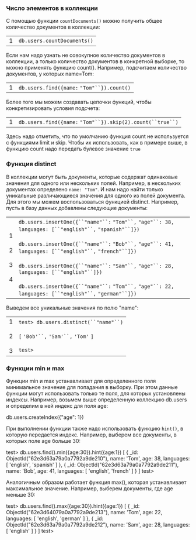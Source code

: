 ### Число элементов в коллекции

С помощью функции `countDocuments()` можно получить общее количество документов в коллекции:

|   |   |
|---|---|
|1|`db.users.countDocuments()`|

Если нам надо узнать не совокупное количество документов в коллекции, а только количество документов в конкретной выборке, то можно применять функцию count(). Например, подсчитаем количество документов, у которых name=Tom:

|   |   |
|---|---|
|1|`db.users.find({name:` `"Tom"``}).count()`|

Более того мы можем создавать цепочки функций, чтобы конкретизировать условия подсчета:

|   |   |
|---|---|
|1|`db.users.find({name:` `"Tom"``}).skip(2).count(``true``)`|

Здесь надо отметить, что по умолчанию функция count не используется с функциями limit и skip. Чтобы их использовать, как в примере выше, в функцию count надо передать булевое значение `true`

### Функция distinct

В коллекции могут быть документы, которые содержат одинаковые значения для одного или нескольких полей. Например, в нескольких документах определено `name: "Tom"`. И нам надо найти только уникальные различающиеся значения для одного из полей документа. Для этого мы можем воспользоваться функцией distinct. Например, пусть в базу данных добавлены следующие документы:

|   |   |
|---|---|
|1<br><br>2<br><br>3<br><br>4|`db.users.insertOne({``"name"``:` `"Tom"``,` `"age"``: 38, languages: [``"english"``,` `"spanish"``]})`<br><br>`db.users.insertOne({``"name"``:` `"Bob"``,` `"age"``: 41, languages: [``"english"``,` `"french"``]})`<br><br>`db.users.insertOne({``"name"``:` `"Sam"``,` `"age"``: 28, languages: [``"english"``]})`<br><br>`db.users.insertOne({``"name"``:` `"Tom"``,` `"age"``: 22, languages: [``"english"``,` `"german"``]})`|

Выведем все уникальные значения по полю "name":

|   |   |
|---|---|
|1<br><br>2<br><br>3|`test> db.users.distinct(``"name"``)`<br><br>`[` `'Bob'``,` `'Sam'``,` `'Tom'` `]`<br><br>`test>`|

### Функции min и max

Функции min и max устанавливает для определенного поля минимальное значение для попадания в выборку. При этом данные функции могут использовать только те поля, для которых установлены индексы. Например, возьмем выше определенную коллекцию db.users и определим в ней индекс для поля age:

db.users.createIndex({"age": 1})

При выполнении функции также надо использовать функцию `hint()`, в которую передается индекс. Например, выберем все документы, в которых поле age больше 30:

test> db.users.find().min({age:30}).hint({age:1})
[
  {
    _id: ObjectId("62e3d63a79a0a7792a9de210"),
    name: 'Tom',
    age: 38,
    languages: [ 'english', 'spanish' ]
  },
  {
    _id: ObjectId("62e3d63a79a0a7792a9de211"),
    name: 'Bob',
    age: 41,
    languages: [ 'english', 'french' ]
  }
]
test>

Аналогичным образом работает функция max(), которая устанавливает максимальное значение. Например, выберем документы, где age меньше 30:

test> db.users.find().max({age:30}).hint({age:1})
[
  {
    _id: ObjectId("62e3d64079a0a7792a9de213"),
    name: 'Tom',
    age: 22,
    languages: [ 'english', 'german' ]
  },
  {
    _id: ObjectId("62e3d63a79a0a7792a9de212"),
    name: 'Sam',
    age: 28,
    languages: [ 'english' ]
  }
]
test>